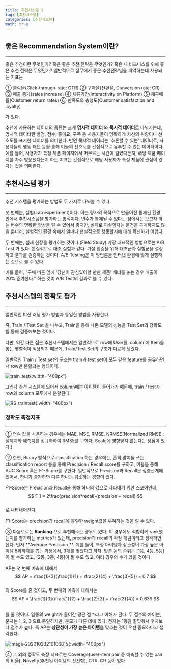 ```yaml
---
title: 추천시스템 1
tag: [추천시스템]
categories: [추천시스템]
math: true
---
```


## 좋은 Recommendation System이란?

---

좋은 추천이란 무엇인가? 혹은 좋은 추천 전략은 무엇인가? 혹은 내 비즈니스를 위해 좋은 추천 전략은 무엇인가? 일반적으로 실무에서 좋은 추천전략임을 파악하는데 사용되는 지표는

① 클릭율(Click-through-rate: CTR)
② 구매율(전환율, Conversion rate: CR)
③ 매출 증가(sales increase)
④ 체류기간(Interactivity on Platform)
⑤ 재구매율(Customer return rates)
⑥ 만족도와 충성도(Customer satisfaction and loyalty)

가 있다.

추천에 사용하는 데이터의 종류는 크게 **명시적 데이터** 와 **묵시적 데이터**로 나눠지는데, 명시적 데이터란 별점, 점수, 좋아요, 구독 등 사용자들이 명확하게 자신의 취향이나 선호도를 표시한 데이터를 의미한다. 반면 묵시적 데이터는 '추론할 수 있는' 데이터로, 사용자들의 행동 패턴 등을 통해 이들의 선호도를 간접적으로 유추할 수 있는 데이터이다. 예를 들어, 사용자가 특정 제품 페이지에서 머무르는 시간이 길었다든지, 해당 제품 페이지를 자주 방문했다든지 하는 지표는 간접적으로 해당 사용자가 특정 제품에 관심이 있다는 것을 의미한다.

## 추천시스템 평가

---

추천 시스템을 평가하는 방법도 두 가지로 나눠볼 수 있다.

첫 번째는, 실험(Lab experiment)이다. 이는 평가의 목적으로 만들어진 통제된 환경 안에서 추천시스템을 평가하는 방식이다. 변수가 통제될 수 있다는 점에서는 보고자 하는 변수의 명확한 양상을 알 수 있어서 좋지만, 실제로 피실험자는 물건을 구매하지도 않을 뿐더러, 실험적인 환경 속에서 얼마나 현실적으로 행동할지에 대해 확신하기 어렵다. 

두 번째는, 실제 현장을 평가하는 것이다.(Field Study) 가장 대표적인 방법으로는 A/B Test 가 있다. 본질적으로 대조 실험과 같다. 가설 입증을 위해 대조군과 실험군을 설정하고 결과를 검증하는 것이다. A/B Testing은 이 방법론을 인터넷 환경에 맞게 실행하는 것으로 볼 수 있다.

예를 들어, "구매 버튼 옆에 '당신이 관심있어할 만한 제품' 배너를 놓는 경우 매출이 20% 증가한다." 하는 것이 A/B Test의 결과로 볼 수 있다.  

## 추천시스템의 정확도 평가

---

일반적인 머신 러닝 평가 방법과 동일한 방법을 사용한다.

즉, Train / Test Set 을 나누고, Train을 통해 나온 모델의 성능을 Test Set의 정확도를 통해 검증해보는 것이다.

다만, 약간 다른 점은 추천시스템에서는 일반적으로 row에 User를, column에 Item을 놓는 행렬식이 적용되기 때문에, Train/Test Set의 구조가 다르게 생겼다. 

일반적인 Train / Test set의 구조는 train과 test set이 모두 같은 feature를 공유하면서 row만 분할되는 형태이다.

![train_test](https://user-images.githubusercontent.com/37925813/96999775-b5781b80-1570-11eb-9fb0-65ae204dbc33.png){:width="400px"}

그러나 추천 시스템에 있어서 column에는 아이템이 들어가기 때문에, train / test가 row와 column 모두에서 분할된다.

![RS_traintest](https://user-images.githubusercontent.com/37925813/96999769-b3ae5800-1570-11eb-85d7-f74512867094.png){:width="400px"}



### 정확도 측정지표

---

① 연속 값을 사용하는 경우에는 MAE, MSE, RMSE, NRMSE(Normalized RMSE : 실제치와 예측치를 정규화하여 RMSE를 구한다. Scale에 영향받지 않는다는 장점이 있다.)

② 한편, Binary 방식으로 classification 하는 경우에는, 흔히 많이들 쓰는 classification report 등을 통해 Precision / Recall score를 구하고, 이들을 통해 AUC Score 혹은 F1-Score를 구한다. 일반적으로 Precision과 Recall은 상충관게에 있어서, 하나가 증가하면 다른 하나는 감소하는 경향이 있다.

F1-Score는 Precision과 Recall을 통해 하나의 값으로 나타내기 위한 스코어인데,<br/>
$$
F_1 = 2\frac{precision*recall}{precision + recall}
$$
<br/>로 나타내어진다.

F1-Score는 precision과 recall에 동일한 weight값을 부여하는 것을 알 수 있다.

③ 다음으로는 **Ranking** 으로 추천해주는 경우도 있다. 이 경우에도 적합하게 rank했는지를 평가하는 metrics가 있는데, precision과 recall의 확장 개념이라고 생각하면 된다. 먼저 **Average Precision **. 예를 들어, 특정 아이템과 상관성이 가장 높은 아이템 5위까지를 뽑는 과정에서, 3개를 맞췄다고 하자. 맞춘 놈의 순위는 [1등, 4등, 5등]이 될 수도 있고, [2등, 3등, 4등]이 될 수도 있고, 여러 경우의 수가 있을 것이다. 

AP는 첫 번째 예측에 대해서<br/>
$$
AP = \frac{1}{3}(\frac{1}{1} + \frac{2}{4} + \frac{3}{5}) = 0.7
$$
<br/>의 Score를 줄 것이고, 두 번째의 예측에 대해서는<br/>
$$
AP = \frac{1}{3}(\frac{1}{2} + \frac{2}{3} + \frac{3}{4}) = 0.639
$$

<br/>를 줄 것이다. 일종의 weight가 들어간 평균 점수라고 이해가 된다. 두 점수의 차이는, 분자는 1, 2, 3 으로 동일하지만, 분모가 다른 데에 있다. 전자는 1등을 잘맞춰서 후자보다 점수가 높다. 즉 AP는 **상관성이 가장 높은 아이템**을 맞추는 것이 우선 중요하다고 생각한다. 

![image-20201023210106815](https://user-images.githubusercontent.com/37925813/97001167-e3f6f600-1572-11eb-8f74-354313819a0e.png){:width="400px"}



④ 그 외의 정확도 측정 지표로는 Coverage(user-item pair 중 예측할 수 있는 pair의 비율), Novelty(추천된 아이템의 신선함), CTR, CR 등이 있다.